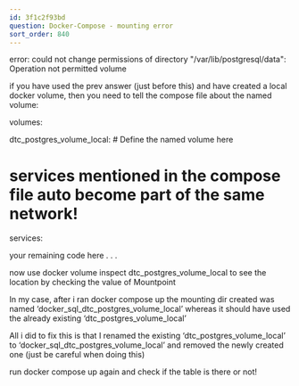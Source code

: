 ```yaml
---
id: 3f1c2f93bd
question: Docker-Compose - mounting error
sort_order: 840
---
```


error: could not change permissions of directory "/var/lib/postgresql/data": Operation not permitted  volume

if you have used the prev answer (just before this) and have created a local docker volume, then you need to tell the compose file about the named volume:

volumes:

dtc_postgres_volume_local:  # Define the named volume here

# services mentioned in the compose file auto become part of the same network!

services:

your remaining code here . . .

now use docker volume inspect dtc_postgres_volume_local to see the location by checking the value of Mountpoint

In my case, after i ran docker compose up the mounting dir created was named ‘docker_sql_dtc_postgres_volume_local’ whereas it should have used the already existing ‘dtc_postgres_volume_local’

All i did to fix this is that I renamed the existing ‘dtc_postgres_volume_local’ to ‘docker_sql_dtc_postgres_volume_local’ and removed the newly created one (just be careful when doing this)

run docker compose up again and check if the table is there or not!

